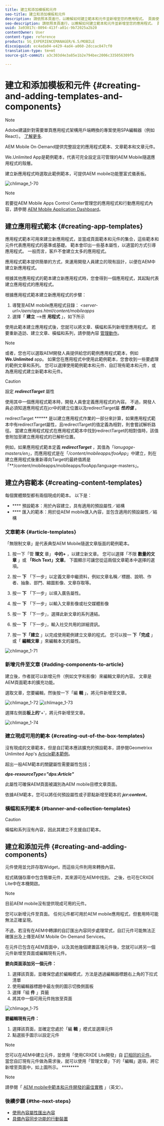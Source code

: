```yaml
---
title: 建立和添加模板和元件
seo-title: 建立和添加模板和元件
description: 請依照本頁進行，以瞭解如何建立範本和元件並新增至您的應用程式。 頁面使用Geometrixx Unlimited App作為包含範例應用程式範本和頁面範本的應用程式。
seo-description: 請依照本頁進行，以瞭解如何建立範本和元件並新增至您的應用程式。 頁面使用Geometrixx Unlimited App作為包含範例應用程式範本和頁面範本的應用程式。
uuid: 3a93017c-8094-413f-a01c-9b72025a2b20
contentOwner: User
content-type: reference
products: SG_EXPERIENCEMANAGER/6.5/MOBILE
discoiquuid: ec4ada04-e429-4ad4-a060-2dccac847cf0
translation-type: tm+mt
source-git-commit: a3c303d4e3a85e1b2e794bec2006c335056309fb

---
```



# 建立和添加模板和元件 {#creating-and-adding-templates-and-components}

>[!NOTE]
>
>Adobe建議針對需要單頁應用程式架構用戶端轉換的專案使用SPA編輯器（例如React）。 [了解更多](/help/sites-developing/spa-overview.md).

AEM Mobile On-Demand提供完整設定的應用程式範本、文章範本和文章元件。

We.Unlimited App是範例範本，代表可完全設定且可管理的AEM Mobile隨選應用程式的殼層。

建立新應用程式時選取此範例範本，可提供AEM mobile功能豐富式儀表板。

![chlimage_1-70](assets/chlimage_1-70.png)

>[!NOTE]
>
>若要從AEM Mobile Apps Control Center管理您的應用程式和行動應用程式內容，請參閱 [AEM Mobile Application Dashboard](/help/mobile/mobile-apps-ondemand-application-dashboard.md)。

## 建立應用程式範本 {#creating-app-templates}

應用程式範本可用來建立新應用程式，並當成頁面範本和元件的集合，這些範本和元件代表應用程式的基準或基礎。 範本會印出一些基本屬性，以適當的方式引導應用程式。 一般而言，客戶不會建立太多的應用程式。

應用程式範本提供簡單的方式，來運用開發人員建立的現有設計，以便在AEM中建立新應用程式。

根據其他應用程式的範本建立新應用程式時，您會得到一個應用程式，其起點代表建立應用程式的應用程式。

根據應用程式範本建立新應用程式的步驟：

1. 導覽至AEM mobile應用程式目錄： *&lt;server-url>/aem/apps.html/content/mobileapps*
1. 選擇「 **建立** —>應 **用程式** 」，如下所示

使用此範本建立應用程式後，您就可以將文章、橫幅和系列新增至應用程式。 若要重新造訪、建立文章、橫幅和系列，請參閱內容 [管理動作](/help/mobile/mobile-apps-ondemand-manage-content-ondemand.md)。

>[!NOTE]
>
>或者，您也可以選取AEM開發人員提供給您的範例應用程式範本，例如 **We.Unlimited** app。 如果您在應用程式中使用此範例範本，您會收到一些要處理的範例文章和系列。 您可以選擇使用範例範本和元件、自訂現有範本和元件，或為應用程式建立新範本和元件。

>[!CAUTION]
>
>設定 ***redirectTarget*** 屬性
>
>使用其中一個應用程式範本時，開發人員會定義應用程式的內容。 不過，開發人員必須知道應用程式在jcr中的建立位置以及redirectTarget屬 ***性的值*** 。
>
>redirectTarget ****** 是以建立應用程式作業的一部分來計算，如果應用程式範本中有redirectTarget屬性，且redirectTarget的值定義為相對，則會嘗試解析路徑。 當建立應用程式程式在應用程式範本中找到redirectTarget的相對值時，該值會附加至建立應用程式的已解析位置。
>
>例如，如果應用程式範本定義 ***redirectTarget*** ，其值為「*lanugage-masters/en*」，而應用程式是在「*/content/mobileapps/fooApp*」中建立，則在建立應用程式後重新導向Target的最終值將是「**/content/mobileapps/mobileapps/fooApp/language-masters」。


## 建立內容範本 {#creating-content-templates}

每個實體類型都有兩個現成的範本。 以下是：

* **** 預設範本：用於內容建立，具有適用的預設屬性／結構
* **** 匯入的範本：用於從AEM mobile匯入內容，並包含適用的預設屬性／結構

### 文章範本 {#article-templates}

「無限制文章」是代表典型AEM Mobile隨選文章版面的範例範本。

1. 按一下「管 **理文** 章」 **中的+** ，以建立新文章。 您可以選擇「不限 **數量的文章** 」或 **「Rich Text」文章**。 下圖顯示可讓您從這兩個文章範本中選擇的選項。

1. 按一 **下** 「下一步」以定義文章中繼資料，例如文章名稱／標題、說明、作者、抽象、部門、縮圖影像、文章存取等。
1. 按一 **下** 「下一步」以填入廣告屬性。
1. 按一 **下** 「下一步」以輸入文章影像或社交媒體影像
1. 按一 **下** 「下一步」，選擇此新文章的系列連結。
1. 按一 **下** 「下一步」，輸入社交共用的詳細資訊。
1. 按一 **下「建立** 」以完成使用範例建立文章的程式。 您可以按一 **下「完成** 」或「 **編輯文章** 」來編輯本文的屬性。

![chlimage_1-71](assets/chlimage_1-71.png)

### 新增元件至文章 {#adding-components-to-article}

建立後，作者就可以新增元件（例如文字和影像）來編輯文章的內容。 文章是AEM頁面範本的擴充功能。

選取文章，您要編輯，然後按一下「編 **輯** 」，將元件新增至文章。

![chlimage_1-72](assets/chlimage_1-72.png) ![chlimage_1-73](assets/chlimage_1-73.png)

選擇左側面&#x200B;**板上的&#39;**+&#39;，將元件新增至文章。

![chlimage_1-74](assets/chlimage_1-74.png)

### 建立現成可用的範本 {#creating-out-of-the-box-templates}

沒有現成的文章範本，但是自訂範本應該擴充的預設範本，請參閱Geometrixx Unlimited App&#39;s [Article範本範例](http://localhost:4502/crx/de/index.jsp#/apps/geometrixx-unlimited-app/templates/article)。

超出一般AEM範本的關鍵屬性需要屬性包括；

***dps-resourceType=&quot;dps:Article&quot;***

此屬性可確保AEM頁面被識別為AEM mobile目標文章頁面。

依據AEM範本，您可以將任何預設屬性或子節點新增至範本的 ***jcr:content***。

### 橫幅和系列範本 {#banner-and-collection-templates}

>[!CAUTION]
>
>橫幅和系列沒有內容，因此其建立不支援自訂範本。

## 建立和添加元件 {#creating-and-adding-components}

元件使用並允許存取Widget，而這些元件則用來轉換內容。

程式碼儲存庫中包含簡單元件，其來源可在AEM中找到。 之後，也可在CRXDE Lite中在本機開啟。

>[!NOTE]
>
>目前AEM mobile沒有提供現成可用的元件。


您可以新增元件至頁面。 任何元件都可用於AEM mobile應用程式，但套用時可能無法正確呈現。

不過，若沒有在AEM中轉譯的自訂匯出內容同步處理常式，自訂元件可能無法正確匯出及上傳至AEM Mobile On-Demand Services。

在元件已包含在AEM頁面中，以及其他幾個建置區塊元件後，您就可以將另一個元件新增至頁面或編輯現有元件。

**要向頁面添加另一個元件：**

1. 選擇該頁面，並確保您處於編輯模式，方法是透過編輯器標題右上角的下拉式清單
1. 使用編輯器標題中最左側的圖示切換側面板
1. 選擇「組 **件** 」頁籤
1. 將其中一個可用元件拖放至頁面

![chlimage_1-75](assets/chlimage_1-75.png)

**要編輯現有元件：**

1. 選擇該頁面，並確定您處於「編 **輯** 」模式並選擇元件
1. 點選扳手圖示以設定元件

>[!NOTE]
>
>您可以在AEM中建立元件，並使用「使用CRXDE Lite開發」自 [訂相同的元件](/help/sites-developing/developing-with-crxde-lite.md)。 當您自訂現有元件做為需求後，就可以使用「管理文章」下的「編輯」選項，將它新增至頁面中，如上圖所示。 ********

>[!NOTE]
>
>請參閱「 [AEM mobile中範本和元件開發的最佳實務](/help/mobile/best-practices-aem-mobile.md) 」（英文）。

### 後續步驟 {#the-next-steps}

* [使用內容屬性匯出內容](/help/mobile/on-demand-content-properties-exporting.md)
* [具備內容同步功能的行動裝置](/help/mobile/mobile-ondemand-contentsync.md)